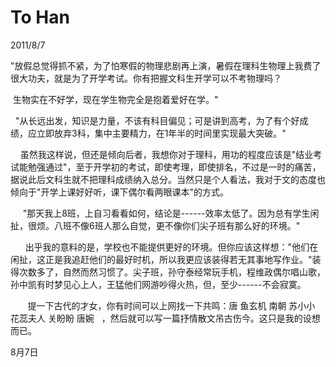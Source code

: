 # To Han
2011/8/7

"放假总觉得抓不紧，为了怕寒假的物理悲剧再上演，暑假在理科生物理上我费了很大功夫，就是为了开学考试。你有把握文科生开学可以不考物理吗？

 生物实在不好学，现在学生物完全是抱着爱好在学。"

 
"从长远出发，知识是力量，不该有科目偏见；可是讲到高考，为了有个好成绩，应立即放弃3科，集中主要精力，在1年半的时间里实现最大突破。"

   
虽然我这样说，但还是倾向后者，我想你对于理科，用功的程度应该是"结业考试能勉强通过"，至于开学初的考试，即使考理，即使排名，不过是一时的痛苦，据说此后文科生就不把理科成绩纳入总分。当然只是个人看法，我对于文的态度也倾向于"开学上课好好听，课下偶尔看两眼课本"的方式。

    
"那天我上8班，上自习看看如何，结论是------效率太低了。因为总有学生闲扯，很烦。八班不像6班人那么自觉，更不像你们尖子班有那么好的环境。"

     
出乎我的意料的是，学校也不能提供更好的环境。但你应该这样想："他们在闲扯，这正是我追赶他们的最好时机，所以我更应该装得若无其事地写作业。"装得次数多了，自然而然习惯了。尖子班，孙守泰经常玩手机，程维政偶尔唱山歌，孙中凯有时梦见心上人，王猛他们网游吵得火热，但，至少------不会寂寞。

       提一下古代的才女，你有时间可以上网找一下共鸣：唐 鱼玄机 南朝
苏小小 花蕊夫人 关盼盼 唐婉  
，然后就可以写一篇抒情散文吊古伤今。这只是我的设想而已。

8月7日